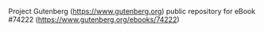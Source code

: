 Project Gutenberg (https://www.gutenberg.org) public repository for eBook #74222 (https://www.gutenberg.org/ebooks/74222)
